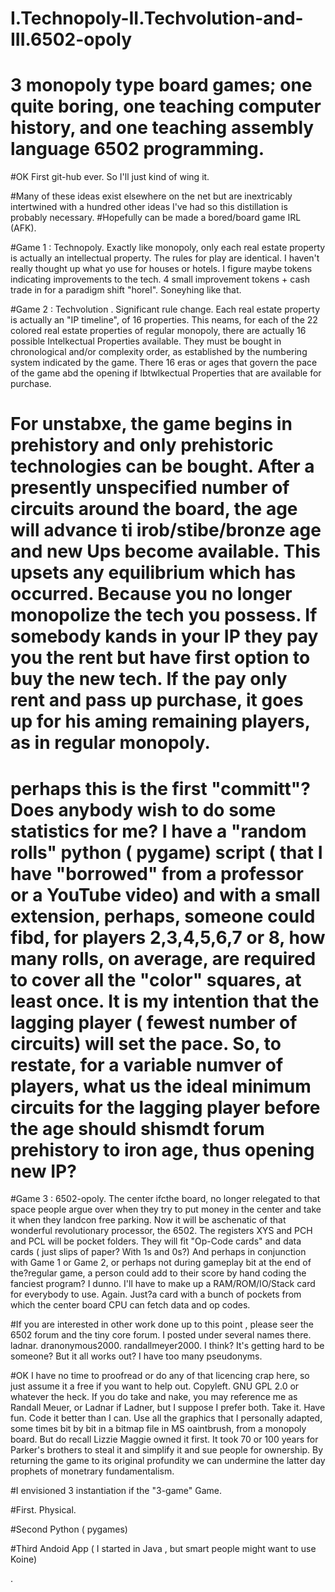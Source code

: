 # I.Technopoly-II.Techvolution-and-III.6502-opoly
# 3 monopoly type board games; one quite boring, one teaching computer history, and one teaching assembly language 6502 programming.

#OK First git-hub ever. So I'll just kind of wing it.

#Many of these ideas exist elsewhere on the net but are inextricably intertwined with a hundred other ideas I've had so this distillation is probably necessary.
#Hopefully can be made a bored/board game IRL (AFK).

#Game 1 : Technopoly. Exactly like monopoly, only each real estate property is actually an intellectual property. The rules for play are identical. I haven't really thought up what yo use for houses or hotels. I figure maybe tokens indicating improvements to the tech. 4 small improvement tokens + cash trade in for a paradigm shift "horel". Soneyhing like that.

#Game 2 : Techvolution . Significant rule change. Each real estate property is actually an "IP timeline", of 16 properties. This neams, for each of the 22 colored real estate properties of regular monopoly, there are actually 16 possible Intelkectual Properties available. They must be bought in chronological and/or complexity order, as established by the numbering system indicated by the game. There 16 eras or ages that govern the pace of the game abd the opening if Ibtwlkectual Properties that are available for purchase.
# For unstabxe, the game begins in prehistory and only prehistoric technologies can be bought. After a presently unspecified number of circuits around the board, the age will advance ti irob/stibe/bronze age and new Ups become available. This upsets any equilibrium which has occurred. Because you no longer monopolize the tech you possess. If somebody kands in your IP they pay you the rent but have first option to buy the new tech. If the pay only rent and pass up purchase, it goes up for his aming remaining players, as in regular monopoly.

# perhaps this is the first "committ"? Does anybody wish to do some statistics for me? I have a "random rolls" python ( pygame) script ( that I have "borrowed" from a professor or a YouTube video) and with a small extension, perhaps, someone could fibd, for players 2,3,4,5,6,7 or 8, how many rolls, on average, are required to cover all the "color" squares, at least once. It is my intention that the lagging player ( fewest number of circuits) will set the pace. So, to restate, for a variable numver of players, what us the ideal minimum circuits for the lagging player before the age should shismdt forum prehistory to iron age, thus opening new IP?

#Game 3 : 6502-opoly. The center ifcthe board, no longer relegated to that space people argue over when they try to put money in the center and take it when they landcon free parking. Now it will be aschenatic of that wonderful revolutionary processor, the 6502. The registers XYS and PCH and PCL will be pocket folders. They will fit "Op-Code cards" and data cards ( just slips of paper? With 1s and 0s?) And perhaps in conjunction with Game 1 or Game 2, or perhaps not during gameplay bit at the end of the?regular game, a person could add to their score by hand coding the fanciest program? I dunno. I'll have to make up a RAM/ROM/IO/Stack card for everybody to use. Again. Just?a card with a bunch of pockets from which the center board CPU can fetch data and op codes.


#If you are interested in other work done up to this point , please seer the 6502 forum and the tiny core forum. I posted under several names there. ladnar. dranonymous2000. randallmeyer2000. I think? It's getting hard to be someone? But it all works out? I have too many pseudonyms.

#OK I have no time to proofread or do any of that licencing crap here, so just assume it a free if you want to help out. Copyleft. GNU GPL 2.0 or whatever the heck. If you do take and nake, you may reference me as Randall Meuer, or Ladnar if Ladner, but I suppose I prefer both. Take it. Have fun. Code it better than I can. Use all the graphics that I personally adapted, some times bit by bit in a bitmap file in MS oaintbrush, from a monopoly board. But do recall Lizzie Maggie owned it first. It took 70 or 100 years for Parker's brothers to steal it and simplify it and sue people for ownership. By returning the game to its original profundity we can undermine the latter day prophets of monetrary fundamentalism.

#I envisioned 3 instantiation if the "3-game" Game.

#First. Physical.

#Second Python ( pygames)

#Third Andoid App ( I started in Java , but smart people might want to use Koine)


.
